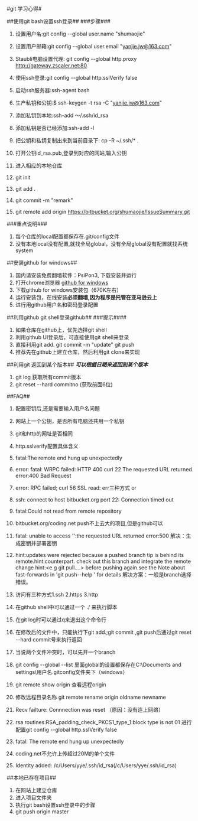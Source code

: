 #git 学习心得#

##使用git bash设置ssh登录##
###步骤###
1. 设置用户名:git config --global user.name "shumaojie"
2. 设置用户邮箱:git config --global user.email "yanjie.jw@163.com"
3. Staubli电脑设置代理: git config --global http.proxy http://gateway.zscaler.net:80
4. 使用ssh登录:git config --global http.sslVerify false

5. 启动ssh服务器:ssh-agent  bash
6. 生产私钥和公钥:$ ssh-keygen -t rsa -C "yanjie.jw@163.com"
7. 添加私钥到本地:ssh-add ～/.ssh/id_rsa
8. 添加私钥是否已经添加:ssh-add -l
9. 把公钥和私钥复制出来到当前目录下: cp -R ~/.ssh/*  .
10. 打开公钥id_rsa.pub,登录到对应的网站,输入公钥


11. 进入相应的本地仓库
12. git init
13. git add .
14. git commit -m "remark"
15. git remote add origin https://bitbucket.org/shumaojie/IssueSummary.git


###重点说明###
1. 每个仓库的local配置都保存在.git/config文件
2. 没有本地local没有配置,就找全局global，没有全局global没有配置就找系统system


##安装github for windows##
1. 国内请安装免费翻墙软件：PsiPon3, 下载安装并运行
2. 打开chrome浏览器 [github for windows](https://desktop.github.com/)
3. 下载github for windows安装包（670K左右）
4. 运行安装包，在线安装**必须翻墙,因为程序是托管在亚马逊云上**
5. 进行用github用户名和密码登录配置


##利用github git shell登录github##
###提示####
1. 如果仓库在github上，优先选择git shell 
2. 利用github UI登录后，可直接使用git shell来登录
3. 直接利用git add.   git commit -m "update" git push
4. 推荐先在github上建立仓库，然后利用git clone来实现



##利用git 返回到某个版本##
***可以根据日期来返回到某个版本***  
1. git log 获取所有commit版本
2. git reset --hard  commitno (获取前面6位)


##FAQ##
1. 配置密钥后,还是需要输入用户名问题
2. 网站上一个公钥，是否所有电脑还共用一个私钥
3. git和http的网址是否相同
4. http.sslverify配置具体含义  

5. fatal:The remote end  hung up unexpectedly
6. error: fatal: WRPC failed: HTTP 400 curl 22 The requested URL returned error:400 Bad Request
7. error: RPC failed; curl 56 SSL read: err三种方式 or
8. ssh: connect to host bitbucket.org port 22: Connection timed out
9. fatal:Could not read from remote repository
10. bitbucket.org/coding.net  push不上去大的项目,但是github可以
11. fatal: unable to access '':the requested URL returned error:500  解决：生成密钥并部署密钥
12.  hint:updates were rejected because  a pushed  branch tip is behind its remote.hint:counterpart. check out this branch and integrate the remote change
hint:<e.g git pull....> before pushing again.see the  Note  about fast-forwards in 'git push--help ' for details  解决方案：一般是branch选择错误。


11. 访问有三种方式1.ssh 2.https 3.http 
12. 在github shell中可以通过一个 ./ 来执行脚本
13. 在git log时可以通过q来退出这个命令行
14. 在修改后的文件中，只能执行下git add.;git  commit ,git push后通过git reset  --hard  commit号来执行返回
15. 当说两个文件冲突时，可以先开一个branch 
16. git config --global  --list 里面global的设置都保存在C:\Documents and settings\用户名\.gitconfig文件夹下（windows）
17. git remote show  origin  查看远程origin
18. 修改远程目录名称  git  remote  rename  origin   oldname  newname
19. Recv failture: Connnection was reset  （原因：没有连上网络）
20. rsa routines:RSA_padding_check_PKCS1_type_1:block type is not 01  进行配置git config --global http.sslVerify false
21. fatal: The remote end hung up unexpectedly
22. coding.net不允许上传超过20M的单个文件
23. Identity added: /c/Users/yye/.ssh/id_rsa(/c/Users/yye/.ssh/id_rsa)



##本地已存在项目##
1. 在网站上建立仓库
2. 进入项目文件夹
3. 执行git bash设置ssh登录中的步骤
4. git push origin master


